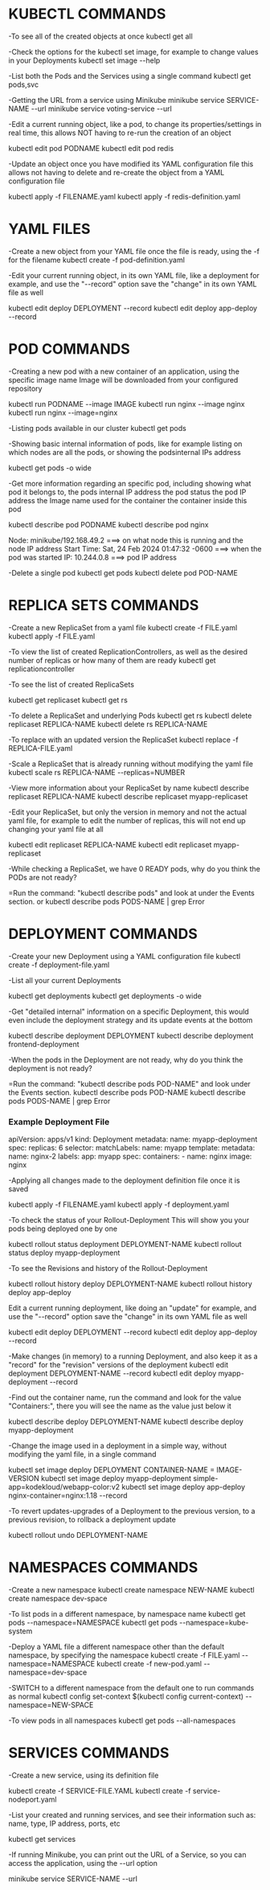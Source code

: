 # KUBECTL COMMANDS

-To see all of the created objects at once
kubectl get all

-Check the options for the kubectl set image, for example to change values in your Deployments
kubectl set image --help

-List both the Pods and the Services using a single command
kubectl get pods,svc

-Getting the URL from a service using Minikube
minikube service SERVICE-NAME --url
minikube service voting-service --url

-Edit a current running object, like a pod, to change its properties/settings in real time,
this allows NOT having to re-run the creation of an object

kubectl edit pod PODNAME
kubectl edit pod redis

-Update an object once you have modified its YAML configuration file
this allows not having to delete and re-create the object from a YAML configuration file

kubectl apply -f FILENAME.yaml
kubectl apply -f redis-definition.yaml



# YAML FILES

-Create a new object from your YAML file once the file is ready,
using the -f for the filename
kubectl create -f pod-definition.yaml

-Edit your current running object, in its own YAML file, like a deployment for example,
and use the "--record" option save the "change" in its own YAML file as well

kubectl edit deploy DEPLOYMENT --record
kubectl edit deploy app-deploy --record



# POD COMMANDS

-Creating a new pod with a new container of an application, using the specific image name
Image will be downloaded from your configured repository

kubectl run PODNAME --image IMAGE
kubectl run nginx --image nginx
kubectl run nginx --image=nginx

-Listing pods available in our cluster
kubectl get pods

-Showing basic internal information of pods, like for example
listing on which nodes are all the pods, or showing the podsinternal IPs address

kubectl get pods -o wide

-Get more information regarding an specific pod, including showing what pod it belongs to,
the pods internal IP address
the pod status
the pod IP address
the Image name used for the container
the container inside this pod

kubectl describe pod PODNAME
kubectl describe pod nginx

Node:             minikube/192.168.49.2 ===> on what node this is running and the node IP address
Start Time:       Sat, 24 Feb 2024 01:47:32 -0600 ===> when the pod was started
IP:               10.244.0.8 ===> pod IP address

-Delete a single pod
kubectl get pods
kubectl delete pod POD-NAME



# REPLICA SETS COMMANDS

-Create a new ReplicaSet from a yaml file
kubectl create -f FILE.yaml
kubectl apply -f FILE.yaml

-To view the list of created ReplicationControllers, as well as
the desired number of replicas or how many of them are ready
kubectl get replicationcontroller

-To see the list of created ReplicaSets

kubectl get replicaset
kubectl get rs

-To delete a ReplicaSet and underlying Pods
kubectl get rs
kubectl delete replicaset REPLICA-NAME
kubectl delete rs REPLICA-NAME

-To replace with an updated version the ReplicaSet
kubectl replace -f REPLICA-FILE.yaml

-Scale a ReplicaSet that is already running without modifying the yaml file
kubectl scale rs REPLICA-NAME --replicas=NUMBER

-View more information about your ReplicaSet by name
kubectl describe replicaset REPLICA-NAME
kubectl describe replicaset myapp-replicaset 

-Edit your ReplicaSet, but only the version in memory and not the actual yaml file,
for example to edit the number of replicas, this will not end up changing your yaml file at all

kubectl edit replicaset REPLICA-NAME
kubectl edit replicaset myapp-replicaset

-While checking a ReplicaSet, we have 0 READY pods,
why do you think the PODs are not ready?

=Run the command:
"kubectl describe pods" and look at under the Events section.
or
kubectl describe pods PODS-NAME | grep Error



# DEPLOYMENT COMMANDS

-Create your new Deployment using a YAML configuration file
kubectl create -f deployment-file.yaml

-List all your current Deployments

kubectl get deployments
kubectl get deployments -o wide

-Get "detailed internal" information on a specific Deployment,
this would even include the deployment strategy and its update events at the bottom

kubectl describe deployment DEPLOYMENT
kubectl describe deployment frontend-deployment

-When the pods in the Deployment are not ready, why do you think the deployment is not ready?

=Run the command: "kubectl describe pods POD-NAME" and look under the Events section.
kubectl describe pods POD-NAME
kubectl describe pods PODS-NAME | grep Error

### Example Deployment File

apiVersion: apps/v1
kind: Deployment
metadata:
  name: myapp-deployment
spec:
  replicas: 6
  selector:
    matchLabels:
      name: myapp
  template:
    metadata:
	  name: nginx-2
      labels:
        app: myapp
    spec:
      containers:
      - name: nginx
        image: nginx
		

-Applying all changes made to the deployment definition file once it is saved

kubectl apply -f FILENAME.yaml
kubectl apply -f deployment.yaml

-To check the status of your Rollout-Deployment
This will show you your pods being deployed one by one

kubectl rollout status deployment DEPLOYMENT-NAME
kubectl rollout status deploy myapp-deployment

-To see the Revisions and history of the Rollout-Deployment

kubectl rollout history deploy DEPLOYMENT-NAME
kubectl rollout history deploy app-deploy

Edit a current running deployment, like doing an "update" for example,
and use the "--record" option save the "change" in its own YAML file as well

kubectl edit deploy DEPLOYMENT --record
kubectl edit deploy app-deploy --record

-Make changes (in memory) to a running Deployment, and also keep it as a "record" for the "revision" versions of the deployment
kubectl edit deployment DEPLOYMENT-NAME --record
kubectl edit deploy myapp-deployment --record

-Find out the container name, run the command and look for the value "Containers:",
there you will see the name as the value just below it

kubectl describe deploy DEPLOYMENT-NAME
kubectl describe deploy myapp-deployment

-Change the image used in a deployment in a simple way, without modifying the yaml file, in a single command

kubectl set image deploy DEPLOYMENT CONTAINER-NAME = IMAGE-VERSION
kubectl set image deploy myapp-deployment simple-app=kodekloud/webapp-color:v2
kubectl set image deploy app-deploy nginx-container=nginx:1.18 --record

-To revert updates-upgrades of a Deployment to the previous version,
to a previous revision, to rollback a deployment update

kubectl rollout undo DEPLOYMENT-NAME



# NAMESPACES COMMANDS

-Create a new namespace
kubectl create namespace NEW-NAME
kubectl create namespace dev-space

-To list pods in a different namespace, by namespace name
kubectl get pods --namespace=NAMESPACE
kubectl get pods --namespace=kube-system

-Deploy a YAML file a different namespace other than the default namespace, by specifying the namespace
kubectl create -f FILE.yaml --namespace=NAMESPACE
kubectl create -f new-pod.yaml --namespace=dev-space

-SWITCH to a different namespace from the default one to run commands as normal
kubectl config set-context $(kubectl config current-context) --namespace=NEW-SPACE

-To view pods in all namespaces
kubectl get pods --all-namespaces



# SERVICES COMMANDS

-Create a new service, using its definition file

kubectl create -f SERVICE-FILE.YAML
kubectl create -f service-nodeport.yaml

-List your created and running services, and see their information such as:
name, type, IP address, ports, etc

kubectl get services

-If running Minikube, you can print out the URL of a Service, so you can access
the application, using the --url option

minikube service SERVICE-NAME --url

